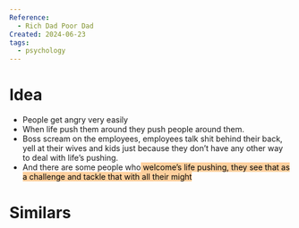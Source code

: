 ```yaml
---
Reference:
  - Rich Dad Poor Dad
Created: 2024-06-23
tags:
  - psychology
---
```

# Idea

* People get angry very easily
* When life push them around they push people around them. 
* Boss scream on the employees, employees talk shit behind their back, yell at their wives and kids just because they don’t have any other way to deal with life’s pushing.
* And there are some people who<mark style="background: #FFB86CA6;"> welcome’s life pushing, they see that as a challenge and tackle that with all their might</mark>

# Similars

